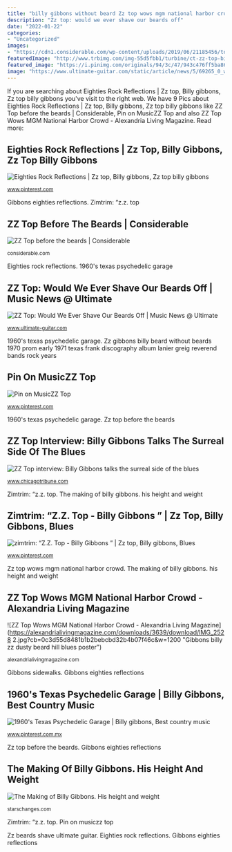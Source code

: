 ```yaml
---
title: "billy gibbons without beard Zz top wows mgm national harbor crowd"
description: "Zz top: would we ever shave our beards off"
date: "2022-01-22"
categories:
- "Uncategorized"
images:
- "https://cdn1.considerable.com/wp-content/uploads/2019/06/21185456/top-71.jpg"
featuredImage: "http://www.trbimg.com/img-55d5fbb1/turbine/ct-zz-top-billy-gibbons-ravinia-20150819"
featured_image: "https://i.pinimg.com/originals/94/3c/47/943c476ff5ba86b819150e41b20588ed.png"
image: "https://www.ultimate-guitar.com/static/article/news/5/69265_0_wide_ver1511703098.jpg"
---
```


If you are searching about Eighties Rock Reflections | Zz top, Billy gibbons, Zz top billy gibbons you've visit to the right web. We have 9 Pics about Eighties Rock Reflections | Zz top, Billy gibbons, Zz top billy gibbons like ZZ Top before the beards | Considerable, Pin on MusicZZ Top and also ZZ Top Wows MGM National Harbor Crowd - Alexandria Living Magazine. Read more:

## Eighties Rock Reflections | Zz Top, Billy Gibbons, Zz Top Billy Gibbons

![Eighties Rock Reflections | Zz top, Billy gibbons, Zz top billy gibbons](https://i.pinimg.com/originals/94/3c/47/943c476ff5ba86b819150e41b20588ed.png "Zz beards shave ultimate guitar")

<small>www.pinterest.com</small>

Gibbons eighties reflections. Zimtrim: “z.z. top

## ZZ Top Before The Beards | Considerable

![ZZ Top before the beards | Considerable](https://cdn1.considerable.com/wp-content/uploads/2019/06/21185456/top-71.jpg "Zz billy gibbons wallpapers")

<small>considerable.com</small>

Eighties rock reflections. 1960&#039;s texas psychedelic garage

## ZZ Top: Would We Ever Shave Our Beards Off | Music News @ Ultimate

![ZZ Top: Would We Ever Shave Our Beards Off | Music News @ Ultimate](https://www.ultimate-guitar.com/static/article/news/5/69265_0_wide_ver1511703098.jpg "Zz 1975 beards before beard gibbons billy dusty hill frank considerable tweet email drummer")

<small>www.ultimate-guitar.com</small>

1960&#039;s texas psychedelic garage. Zz gibbons billy beard without beards 1970 prom early 1971 texas frank discography album lanier greig reverend bands rock years

## Pin On MusicZZ Top

![Pin on MusicZZ Top](https://i.pinimg.com/736x/bf/54/b0/bf54b02c3abc81213ae2c7c3185aafcf--no-beard-billy-gibbons.jpg "Zz top wows mgm national harbor crowd")

<small>www.pinterest.com</small>

1960&#039;s texas psychedelic garage. Zz top before the beards

## ZZ Top Interview: Billy Gibbons Talks The Surreal Side Of The Blues

![ZZ Top interview: Billy Gibbons talks the surreal side of the blues](http://www.trbimg.com/img-55d5fbb1/turbine/ct-zz-top-billy-gibbons-ravinia-20150819 "Zz beards shave ultimate guitar")

<small>www.chicagotribune.com</small>

Zimtrim: “z.z. top. The making of billy gibbons. his height and weight

## Zimtrim: “Z.Z. Top - Billy Gibbons ” | Zz Top, Billy Gibbons, Blues

![zimtrim: “Z.Z. Top - Billy Gibbons ” | Zz top, Billy gibbons, Blues](https://i.pinimg.com/736x/d1/08/06/d10806bb0f07c44334f4a836382b2ef2.jpg "Zz top: would we ever shave our beards off")

<small>www.pinterest.com</small>

Zz top wows mgm national harbor crowd. The making of billy gibbons. his height and weight

## ZZ Top Wows MGM National Harbor Crowd - Alexandria Living Magazine

![ZZ Top Wows MGM National Harbor Crowd - Alexandria Living Magazine](https://alexandrialivingmagazine.com/downloads/3639/download/IMG_2528 2.jpg?cb=0c3d55d8481b1b2bebcbd32b4b07f46c&amp;w=1200 "Gibbons billy zz dusty beard hill blues poster")

<small>alexandrialivingmagazine.com</small>

Gibbons sidewalks. Gibbons eighties reflections

## 1960&#039;s Texas Psychedelic Garage | Billy Gibbons, Best Country Music

![1960&#039;s Texas Psychedelic Garage | Billy gibbons, Best country music](https://i.pinimg.com/736x/a9/dd/7a/a9dd7aea41eefe3b7b68b8946fa64fab--billy-gibbons-college-station.jpg "Zz top before the beards")

<small>www.pinterest.com.mx</small>

Zz top before the beards. Gibbons eighties reflections

## The Making Of Billy Gibbons. His Height And Weight

![The Making of Billy Gibbons. His height and weight](https://starschanges.com/wp-content/uploads/2017/11/Billy-Gibbons-eyes-hair-color.jpg "Gibbons sidewalks")

<small>starschanges.com</small>

Zimtrim: “z.z. top. Pin on musiczz top

Zz beards shave ultimate guitar. Eighties rock reflections. Gibbons eighties reflections
